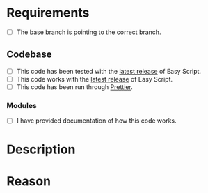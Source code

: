 # Requirements
<!-- To check a box, remove the spaces and put a "x" in between the brackets. e.g: [x] -->

- [ ] The base branch is pointing to the correct branch. <!-- If you are updating the code base, the base branch should be pointing to the latest release branch, otherwise point it to the "main" branch. -->

## Codebase
<!-- These requirements are only needed to be met if you are updating the codebase. -->

- [ ] This code has been tested with the [latest release](https://github.com/EasyScriptJS/EasyScript/releases/latest) of Easy Script.
- [ ] This code works with the [latest release](https://github.com/EasyScriptJS/EasyScript/releases/latest) of Easy Script.
- [ ] This code has been run through [Prettier](https://prettier.io).

### Modules
<!-- If you are updating or adding a module, your code needs to meet these extra requirements. -->

- [ ] I have provided documentation of how this code works. <!-- Only required if you are adding a feature to an existing module, or are adding a new module. -->

# Description
<!-- Provide a description of the changes made in this pull request below. -->


# Reason
<!-- Provide a reason of why these changes should be made. -->
